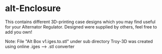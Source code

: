 # alt-Enclosure
This contains different 3D-printing case designs which you may find useful for your Alternator Regulator.  Designed were supplied by others, feel free to add you own!

Note:  File "Alt Box v1.iges.to.stl" under sub directory Troy-3D was created using online .iges --> .stl converter


